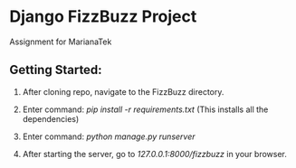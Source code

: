 # Django FizzBuzz Project
Assignment for MarianaTek



## Getting Started:


1. After cloning repo, navigate to the FizzBuzz directory.

2. Enter command: *pip install -r requirements.txt* (This installs all the dependencies)

3. Enter command: *python manage.py runserver*
  
4. After starting the server, go to *127.0.0.1:8000/fizzbuzz* in your browser.
